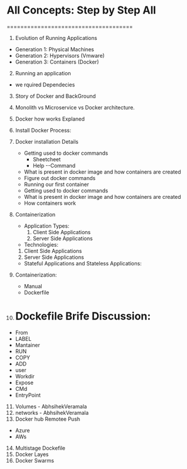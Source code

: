 # All Concepts: Step by Step All
=====================================
1) Evolution of Running Applications
  - Generation 1: Physical Machines
  - Generation 2: Hypervisors (Vmware)
  - Generation 3: Containers (Docker)
2) Running an application
  -  we rquired Dependecies
3) Story of Docker and BackGround
4) Monolith vs Microservice vs Docker architecture.

5) Docker how works Explaned
6) Install Docker Process:

7) Docker installation Details
   - Getting used to docker commands
       - Sheetcheet
       - Help --Command
   - What is present in docker image and how containers are created
   - Figure out docker commands
   - Running our first container
   - Getting used to docker commands
   - What is present in docker image and how containers are created
   - How containers work

8) Containerization
   - Application Types: 
     1) Client Side Applications
     2) Server Side Applications
    - Technologies:
     1) Client Side Applications
     2) Server Side Applications
   - Stateful Applications and Stateless Applications:

9) Containerization:
   - Manual
   - Dockerfile

10) # Dockefile Brife Discussion:
 - From
 - LABEL
 - Mantainer
 - RUN
 - COPY
 - ADD
 - user
 - Workdir
 - Expose
 - CMd
 - EntryPoint

11) Volumes        - AbhsihekVeramala
12) networks       - AbhsihekVeramala
13) Docker hub Remotee Push
   - Azure
   - AWs
14) Multistage Dockefile
15) Docker Layes
16) Docker Swarms







